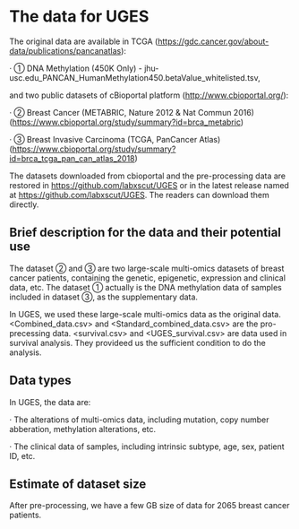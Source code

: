 # The data for UGES

The original data are available in TCGA (https://gdc.cancer.gov/about-data/publications/pancanatlas):

· ① DNA Methylation (450K Only) - jhu-usc.edu_PANCAN_HumanMethylation450.betaValue_whitelisted.tsv,

and two public datasets of cBioportal platform (http://www.cbioportal.org/):

· ② Breast Cancer (METABRIC, Nature 2012 & Nat Commun 2016)(https://www.cbioportal.org/study/summary?id=brca_metabric)

· ③ Breast Invasive Carcinoma (TCGA, PanCancer Atlas)(https://www.cbioportal.org/study/summary?id=brca_tcga_pan_can_atlas_2018)

The datasets downloaded from cbioportal and the pre-processing data are restored in <https://github.com/labxscut/UGES> or in the latest release named <UGES> at <https://github.com/labxscut/UGES>. The readers can download them directly.

## Brief description for the data and their potential use

The dataset ② and ③ are two large-scale multi-omics datasets of breast cancer patients, containing the genetic, epigenetic, expression and clinical data, etc. The dataset ① actually is the DNA methylation data of samples included in dataset ③, as the supplementary data. 

In UGES, we used these large-scale multi-omics data as the original data. <Combined_data.csv> and <Standard_combined_data.csv> are the pro-precessing data. <survival.csv> and <UGES_survival.csv> are data used in survival analysis. They provideed us the sufficient condition to do the analysis.

## Data types

In UGES, the data are:

· The alterations of multi-omics data, including mutation, copy number abberation, methylation alterations, etc.

· The clinical data of samples, including intrinsic subtype, age, sex, patient ID, etc.

## Estimate of dataset size

After pre-processing, we have a few GB size of data for 2065 breast cancer patients.
